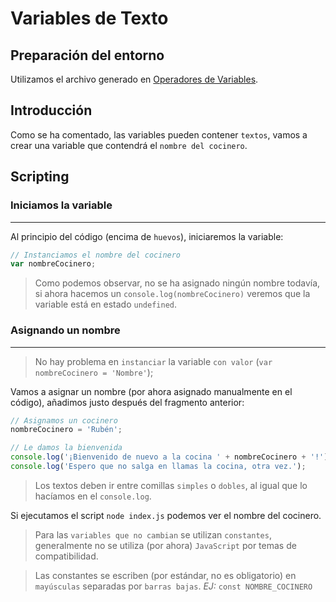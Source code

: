 # Variables de Texto

## Preparación del entorno

Utilizamos el archivo generado en [Operadores de Variables](/Ejemplos/1-Variables-Vectores/4-Variables-Texto.js).

## Introducción

Como se ha comentado, las variables pueden contener `textos`, vamos a crear una variable que contendrá el `nombre del cocinero`.

## Scripting

### Iniciamos la variable
--------------------

Al principio del código (encima de `huevos`), iniciaremos la variable: 

```js
// Instanciamos el nombre del cocinero
var nombreCocinero;
```

> Como podemos observar, no se ha asignado ningún nombre todavía, si ahora hacemos un `console.log(nombreCocinero)` veremos que la variable está en estado `undefined`.


### Asignando un nombre
--------------------

> No hay problema en `instanciar` la variable `con valor` (`var nombreCocinero = 'Nombre'`);

Vamos a asignar un nombre (por ahora asignado manualmente en el código), añadimos justo después del fragmento anterior:

```js
// Asignamos un cocinero
nombreCocinero = 'Rubén';

// Le damos la bienvenida
console.log('¡Bienvenido de nuevo a la cocina ' + nombreCocinero + '!');
console.log('Espero que no salga en llamas la cocina, otra vez.');

```

> Los textos deben ir entre comillas `simples` o `dobles`, al igual que lo hacíamos en el `console.log`.

Si ejecutamos el script `node index.js` podemos ver el nombre del cocinero.


> Para las `variables que no cambian` se utilizan `constantes`, generalmente no se utiliza (por ahora) `JavaScript` por temas de compatibilidad.

> Las constantes se escriben (por estándar, no es obligatorio) en `mayúsculas` separadas por `barras bajas`. *EJ:* `const NOMBRE_COCINERO`
